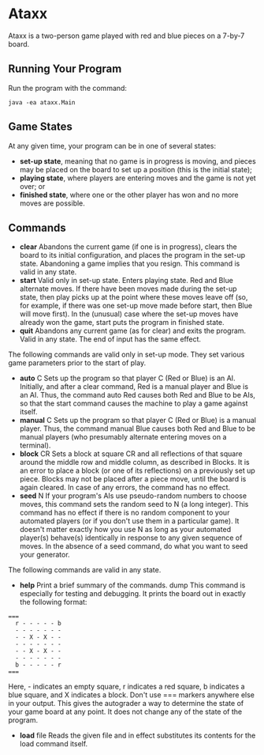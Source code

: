 # Ataxx
Ataxx is a two-person game played with red and blue pieces on a 7-by-7 board. 

## Running Your Program
Run the program with the command:
```
java -ea ataxx.Main
```

## Game States

At any given time, your program can be in one of several states:

* **set-up state**, meaning that no game is in progress is moving, and pieces may be placed on the board to set up a position (this is the initial state);
* **playing state**, where players are entering moves and the game is not yet over; or
* **finished state**, where one or the other player has won and no more moves are possible.

## Commands

* **clear** Abandons the current game (if one is in progress), clears the board to its initial configuration, and places the program in the set-up state. Abandoning a game implies that you resign. This command is valid in any state.
* **start** Valid only in set-up state. Enters playing state. Red and Blue alternate moves. If there have been moves made during the set-up state, then play picks up at the point where these moves leave off (so, for example, if there was one set-up move made before start, then Blue will move first). In the (unusual) case where the set-up moves have already won the game, start puts the program in finished state.
* **quit** Abandons any current game (as for clear) and exits the program. Valid in any state. The end of input has the same effect.

The following commands are valid only in set-up mode. They set various game parameters prior to the start of play.

* **auto** C Sets up the program so that player C (Red or Blue) is an AI. Initially, and after a clear command, Red is a manual player and Blue is an AI. Thus, the command auto Red causes both Red and Blue to be AIs, so that the start command causes the machine to play a game against itself.
* **manual** C Sets up the program so that player C (Red or Blue) is a manual player. Thus, the command manual Blue causes both Red and Blue to be manual players (who presumably alternate entering moves on a terminal).
* **block** CR Sets a block at square CR and all reflections of that square around the middle row and middle column, as described in Blocks. It is an error to place a block (or one of its reflections) on a previously set up piece. Blocks may not be placed after a piece move, until the board is again cleared. In case of any errors, the command has no effect.
* **seed** N If your program's AIs use pseudo-random numbers to choose moves, this command sets the random seed to N (a long integer). This command has no effect if there is no random component to your automated players (or if you don't use them in a particular game). It doesn't matter exactly how you use N as long as your automated player(s) behave(s) identically in response to any given sequence of moves. In the absence of a seed command, do what you want to seed your generator.

The following commands are valid in any state.

* **help** Print a brief summary of the commands.
dump This command is especially for testing and debugging. It prints the board out in exactly the following format:
```
===
  r - - - - - b
  - - - - - - -
  - - X - X - -
  - - - - - - -
  - - X - X - -
  - - - - - - -
  b - - - - - r
===
```
Here, - indicates an empty square, r indicates a red square, b indicates a blue square, and X indicates a block. Don't use === markers anywhere else in your output. This gives the autograder a way to determine the state of your game board at any point. It does not change any of the state of the program.

* **load** file Reads the given file and in effect substitutes its contents for the load command itself.
